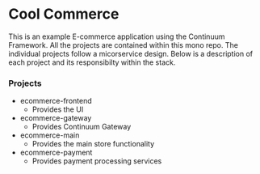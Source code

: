 # Cool Commerce
This is an example E-commerce application using the Continuum Framework. All the projects are contained within this mono repo. The individual projects follow a micorservice design. Below is a description of each project and its responsibilty within the stack.

### Projects
* ecommerce-frontend
  * Provides the UI 
* ecommerce-gateway
  * Provides Continuum Gateway
* ecommerce-main 
  * Provides the main store functionality
* ecommerce-payment
  * Provides payment processing services
  